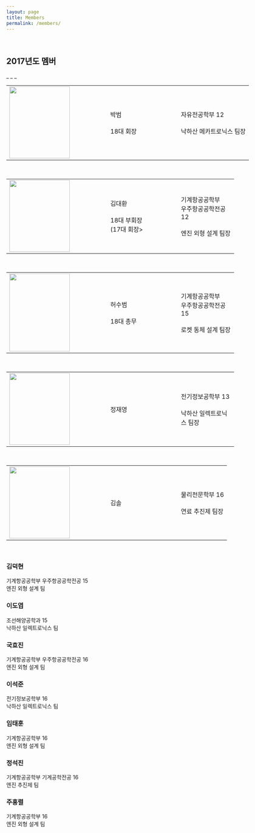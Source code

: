 ```yaml
---
layout: page
title: Members
permalink: /members/
---
```

<br/>
<h2>2017년도 멤버</h2>
_ _ _
<br/>

<table style="width:800px">
<tr>
<td width="250"><img src="https://github.com/hsb6350/hanaro.github.io/blob/master/assets/logo/parkbeom.PNG?raw=true" width="159" height="189"/></td>
<td width="170">박범<br/><br/>18대 회장</td>
<td style="border:left:solid 1px;">자유전공학부 12<br/><br/>낙하산 메카트로닉스 팀장</td>
</tr></table><br/>

<table style="width:600px">
<tr>
<td width="250"><img src="https://github.com/hsb6350/hanaro.github.io/blob/master/assets/logo/parkbeom.PNG?raw=true" width="159" height="189"/></td>
<td width="170">김대환<br/><br/>18대 부회장<br/>(17대 회장></td>
<td>기계항공공학부<br/>우주항공공학전공 12<br/><br/>엔진 외형 설계 팀장</td>
</tr></table><br/>

<table style="width:600px">
<tr><td width="250"><img src="https://github.com/hsb6350/hanaro.github.io/blob/master/assets/logo/HSB.GIF?raw=true" width="159" height="205"/>
</td><td width="170">허수범<br/><br/>18대 총무</td><td>기계항공공학부<br/>우주항공공학전공 15<br/><br/>로켓 동체 설계 팀장</td></tr></table><br/>

<table style="width:600px">
<tr><td width="250"><img src="https://github.com/hsb6350/hanaro.github.io/blob/master/assets/logo/parkbeom.PNG?raw=true" width="159" height="189"/>
</td><td width="170">정재영</td><td>전기정보공학부 13<br/><br/>낙하산 일렉트로닉스 팀장</td></tr></table><br/>

<table style="width:600px">
<tr><td width="250"><img src="https://github.com/hsb6350/hanaro.github.io/blob/master/assets/logo/parkbeom.PNG?raw=true" width="159" height="189"/>
</td><td width="170">김솔</td><td>물리천문학부 16<br/><br/>연료 추진제 팀장</td></tr></table><br/>

<h3>김덕현</h3>
기계항공공학부 우주항공공학전공 15<br/>
엔진 외형 설계 팀<br/>

<h3>이도엽</h3>
조선해양공학과 15<br/>
낙하산 일렉트로닉스 팀<br/>

<h3>국효진</h3>
기계항공공학부 우주항공공학전공 16<br/>
엔진 외형 설계 팀<br/>

<h3>이석준</h3>
전기정보공학부 16<br/>
낙하산 일렉트로닉스 팀<br/>

<h3>임태훈</h3>
기계항공공학부 16<br/>
엔진 외형 설계 팀<br/>

<h3>정석진</h3>
기계항공공학부 기계공학전공 16<br/>
엔진 추진제 팀<br/>

<h3>주홍렬</h3>
기계항공공학부 16<br/>
엔진 외형 설계 팀<br/>
